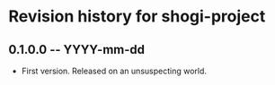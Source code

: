 # Revision history for shogi-project

## 0.1.0.0 -- YYYY-mm-dd

* First version. Released on an unsuspecting world.
